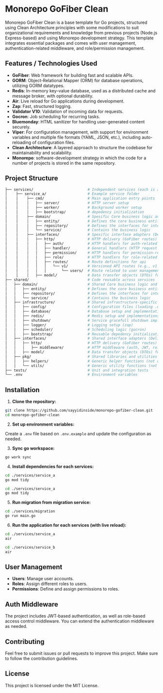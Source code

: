 # Monorepo GoFiber Clean

Monorepo GoFiber Clean is a base template for Go projects, structured using Clean Architecture principles with some modifications to suit organizational requirements and knowledge from previous projects (Node.js Express-based) and using Monorepo development strategy. This template integrates essential packages and comes with user management, authentication-related middleware, and role/permission management.

## Features / Technologies Used

- **GoFiber**: Web framework for building fast and scalable APIs.
- **GORM**: Object-Relational Mapper (ORM) for database operations, utilizing GORM datatypes.
- **Redis**: In-memory key–value database, used as a distributed cache and message broker, with optional durability.
- **Air**: Live reload for Go applications during development.
- **Zap**: Fast, structured logging.
- **Validator V10**: Validation of incoming data for requests.
- **Gocron**: Job scheduling for recurring tasks.
- **Bluemonday**: HTML sanitizer for handling user-generated content securely.
- **Viper**: For configuration management, with support for environment variables and multiple file formats (YAML, JSON, etc.), including auto-reloading of configuration files.
- **Clean Architecture**: A layered approach to structure the codebase for maintainability and scalability.
- **Monorepo**: software-development strategy in which the code for a number of projects is stored in the same repository.

## Project Structure

```bash
├── services/                         # Independent services (each is a separate binary)
│    ├── service_a/                   # Example service folder
│    │    ├── cmd/                    # Main application entry points
│    │    │   ├── server/             # HTTP server setup
│    │    │   ├── worker/             # Background worker setup
│    │    │   ├── bootstrap/          # depedency initialization
│    │    ├── domain/                 # Spesific Core business logic and domain-specific concerns
│    │    │   ├── entity/             # Defines the core business entities (user, role, permission, etc)
│    │    │   ├── repository/         # Defines the interfaces for interacting with data persistence.
│    │    │   └── service/            # Contains the business logic
│    │    ├── interfaces/             # Spesific interface adapters (Delivery layer)
│    │    │   ├── http/               # HTTP delivery (GoFiber routes)
│    │    │   │   ├── auth/           # HTTP handlers for auth-related routes
│    │    │   │   ├── handler/        # General handlers (HTTP request handling logic)
│    │    │   │   ├── permission/     # HTTP handlers for permission-related routes
│    │    │   │   ├── role/           # HTTP handlers for role-related routes
│    │    │   │   ├── routes/         # Route definitions for api
│    │    │   │   │   └── v1/         # Versioned API routes (e.g., v1 API)
│    │    │   │   │       └── users/  # Route related to user management
│    │    │   ├── model/              # Data transfer objects (DTOs) for mapping HTTP <-> domain
├── shared/                           # Code reusable across services
│   ├── domain/                       # Shared Core business logic and domain-specific concerns
│   │   ├── entity/                   # Defines the core business entities (user, role, permission, etc)
│   │   ├── repository/               # Defines the interfaces for interacting with data persistence.
│   │   └── service/                  # Contains the business logic
│   ├── infrastructure/               # Shared infrastructure-specific code (frameworks, DB, etc.)
│   │   ├── config/                   # Configuration files (loading .env variables, app settings)
│   │   ├── database/                 # Database setup and implementations (GORM)
│   │   ├── redis/                    # Redis setup and implementations
│   │   ├── shutdown/                 # Service gracefull shutdown implementation
│   │   ├── logger/                   # Logging setup (zap)
│   │   ├── scheduler/                # Scheduling logic (gocron)
│   │   ├── bootstrap/                # Reusable depedency initialization
│   ├── interfaces/                   # Shared interface adapters (Delivery layer)
│   │   ├── http/                     # HTTP delivery (GoFiber routes)
│   │   │   ├── middleware/           # HTTP middleware (auth, JWT, role-based)
│   │   ├── model/                    # Data transfer objects (DTOs) for mapping HTTP <-> domain
│   ├── pkg/                          # Shared libraries and utilities
│   │   ├── helpers/                  # Generic helper functions (not domain-specific)
│   │   └── utils/                    # Generic utility functions (not domain-specific)
├── tests/                            # Unit and integration tests
└── .env                              # Environment variables
```

## Installation

1. **Clone the repository:**

```bash
git clone https://github.com/sayyidinside/monorepo-gofiber-clean.git
cd monorepo-gofiber-clean
```

2. **Set up environment variables:**

Create a `.env` file based on `.env.example` and update the configuration as needed.

3. **Sync go workspace:**

```bash
go work sync
```

4. **Install dependencies for each services:**

```bash
cd ./services/service_a
go mod tidy

cd ./services/service_a
go mod tidy
```

5. **Run migration from migration service:**

```bash
cd ./services/migration
go run main.go
```

6. **Run the application for each services (with live reload):**

```bash
cd ./services/service_a
air

cd ./services/service_b
air
```

## User Management

- **Users**: Manage user accounts.
- **Roles**: Assign different roles to users.
- **Permissions**: Define and assign permissions to roles.

## Auth Middleware

The project includes JWT-based authentication, as well as role-based access control middleware. You can extend the authentication middleware as needed.

## Contributing

Feel free to submit issues or pull requests to improve this project. Make sure to follow the contribution guidelines.

## License

This project is licensed under the MIT License.
